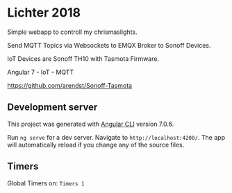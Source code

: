 # Lichter 2018

Simple webapp to controll my chrismaslights.

Send MQTT Topics via Websockets to EMQX Broker to Sonoff Devices.

IoT Devices are Sonoff TH10 with Tasmota Firmware.

Angular 7 - IoT -  MQTT

https://github.com/arendst/Sonoff-Tasmota



## Development server
This project was generated with [Angular CLI](https://github.com/angular/angular-cli) version 7.0.6.

Run `ng serve` for a dev server. Navigate to `http://localhost:4200/`. The app will automatically reload if you change any of the source files.



## Timers


Global Timers on:
`Timers 1`